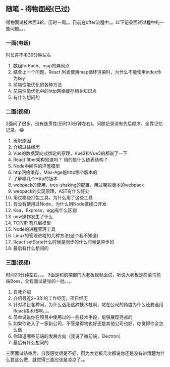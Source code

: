## 随笔 - 得物面经(已过)
得物面试技术面3轮，历时一周。。目前在offer流程中。。以下记录面试过程中的一些问题。。。

### 一面(电话)
时长差不多30分钟左右

1. 数组forEach、map的异同点
2. 结合上一个问题，React 列表使用map循环渲染时，为什么不能使用index作为key
3. 前端性能优化的各种方法
4. 前端性能优化中的http网络缓存相关知识点
5. 有什么想问的

### 二面(视频)
2面问了很多，没有连贯性(历时33分钟左右)。问题记录没有先后顺序，全靠记忆记录。😂
1. 离职原因
2. 介绍过往经历
3. Vue的数据双向式绑定的原理，Vue2和Vue3的都说了一下
4. React fiber架构知道吗？ 用的是什么链表结构？
5. Node中间件的洋葱模型
6. http网络缓存，Max-Age是http哪个版本的
7. 了解哪几个Http的版本
8. webpack的使用，tree-shaking的配置，用过哪些版本的webpack
9. webpack的实现原理，AST有什么好处
10. 用过哪些打包工具，为什么用了这些工具
11. 有没有使用过Node，为什么用Node做接口开发
12. Koa，Express，egg有什么区别
13. new操作发生了什么
14. TCP/IP 有几层模型
15. Node的进程管理工具
16. Linux的管理进程的几种方法(这个我不知道)
17. React setState什么时候是同步的什么时候是异步的
18. 最后有什么想问的

### 三面(视频)
时间23分钟左右。。。
3面是和前端部门大老板视频面试，听说大老板是前菜鸟前端Boss，全程面试紧张的一批。。。

1. 自我介绍
2. 介绍最近2~3年的工作经历，项目经历
3. 针对项目各种问，为什么选用这种技术栈啊，站在公司的角度为什么还要选用React技术栈啊。。。
4. 简单说说你在项目中使用过的一些技术手段，能够展现亮点的
5. 如果你进入了一家新公司，不管是得物也好还是其他公司也好，你觉得你会怎么做
6. 你知道哪些前端的发展方向（我说了微前端，Electron）
7. 最后有什么想问的

三面面试结束后，自我感觉很是不好，因为大老板几次都说你还是没有讲清楚为什么要这么做，就觉得三面应该是凉凉了。。


